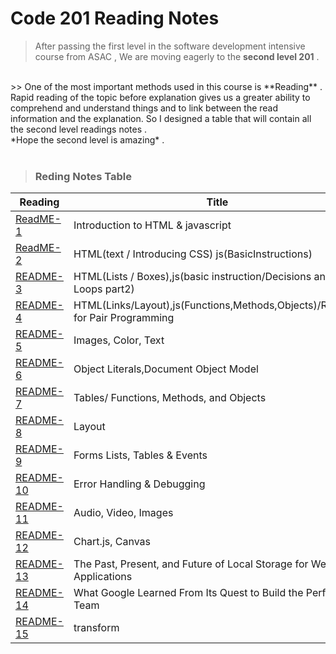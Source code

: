 # Code 201 Reading Notes

> After passing the first level in the software development intensive course from ASAC , We are moving eagerly to the **second level 201** .
<br>
>> One of the most important methods used in this course is **Reading** .
Rapid reading of the topic before explanation gives us a greater ability to comprehend and understand things and to link between the read information and the explanation.
So I designed a table that will contain all the second level readings notes .
<br>
*Hope the second level is amazing* .
<br>
<br>

> ### Reding Notes Table 

| Reading      | Title  |
| -------------| -------|
| [ReadME-1](https://raghadmustafa96.github.io/reading-notes/README201/README-1) |  Introduction to HTML & javascript      |
| [ReadME-2](https://raghadmustafa96.github.io/reading-notes/README201/class-02) | HTML(text / Introducing CSS) js(BasicInstructions)      |
| [README-3](https://raghadmustafa96.github.io/reading-notes/README201/README-3) | HTML(Lists / Boxes),js(basic instruction/Decisions and Loops part2) |
| [README-4](https://raghadmustafa96.github.io/reading-notes/README201/README-4) | HTML(Links/Layout),js(Functions,Methods,Objects)/Reasons for Pair Programming|
| [README-5](https://raghadmustafa96.github.io/reading-notes/README201/README-5) | Images, Color, Text|
| [README-6](https://raghadmustafa96.github.io/reading-notes/README201/README-6) | Object Literals,Document Object Model |
| [README-7](https://raghadmustafa96.github.io/reading-notes/README201/README-7) | Tables/ Functions, Methods, and Objects |
| [README-8](https://raghadmustafa96.github.io/reading-notes/README201/README-8) |Layout|
| [README-9](https://raghadmustafa96.github.io/reading-notes/README201/README-9) |  Forms Lists, Tables & Events |
| [README-10](https://raghadmustafa96.github.io/reading-notes/README201/README-10)| Error Handling & Debugging |
| [README-11](https://raghadmustafa96.github.io/reading-notes/README201/README-11)| Audio, Video, Images |
| [README-12](https://raghadmustafa96.github.io/reading-notes/README201/README-12)|  Chart.js, Canvas      |
| [README-13](https://raghadmustafa96.github.io/reading-notes/README201/README-13)|  The Past, Present, and Future of Local Storage for Web Applications |
| [README-14](https://raghadmustafa96.github.io/reading-notes/README201/README-14b)|  What Google Learned From Its Quest to Build the Perfect Team      |
| [README-15](https://raghadmustafa96.github.io/reading-notes/README201/README-14a)|  transform      |